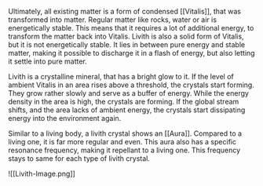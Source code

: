 Ultimately, all existing matter is a form of condensed [[Vitalis]], that was transformed into matter. Regular matter like rocks, water or air is energetically stable. This means that it requires a lot of additional energy, to transform the matter back into Vitalis. Livith is also a solid form of Vitalis, but it is not energetically stable. It lies in between pure energy and stable matter, making it possible to discharge it in a flash of energy, but also letting it settle into pure matter. 

Livith is a crystalline mineral, that has a bright glow to it. If the level of ambient Vitalis in an area rises above a threshold, the crystals start forming. They grow rather slowly and serve as a buffer of energy. While the energy density in the area is high, the crystals are forming. If the global stream shifts, and the area lacks of ambient energy, the crystals start dissipating energy into the environment again.

Similar to a living body, a livith crystal shows an [[Aura]]. Compared to a living one, it is far more regular and even. This aura also has a specific resonance frequency, making it repellant to a living one. This frequency stays to same for each type of livith crystal. 

![[Livith-Image.png]]